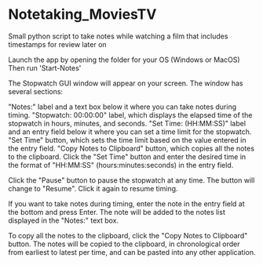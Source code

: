 # Notetaking_MoviesTV

Small python script to take notes while watching a film that includes timestamps for review later on

Launch the app by opening the folder for your OS (Windows or MacOS)
Then run 'Start-Notes'

The Stopwatch GUI window will appear on your screen. The window has several sections:

"Notes:" label and a text box below it where you can take notes during timing.
"Stopwatch: 00:00:00" label, which displays the elapsed time of the stopwatch in hours, minutes, and seconds.
"Set Time: (HH:MM:SS)" label and an entry field below it where you can set a time limit for the stopwatch.
"Set Time" button, which sets the time limit based on the value entered in the entry field.
"Copy Notes to Clipboard" button, which copies all the notes to the clipboard.
Click the "Set Time" button and enter the desired time in the format of "HH:MM:SS" (hours:minutes:seconds) in the entry field.

Click the "Pause" button to pause the stopwatch at any time. The button will change to "Resume". Click it again to resume timing.

If you want to take notes during timing, enter the note in the entry field at the bottom and press Enter.
The note will be added to the notes list displayed in the "Notes:" text box.

To copy all the notes to the clipboard, click the "Copy Notes to Clipboard" button.
The notes will be copied to the clipboard, in chronological order from earliest to latest per time,
and can be pasted into any other application.